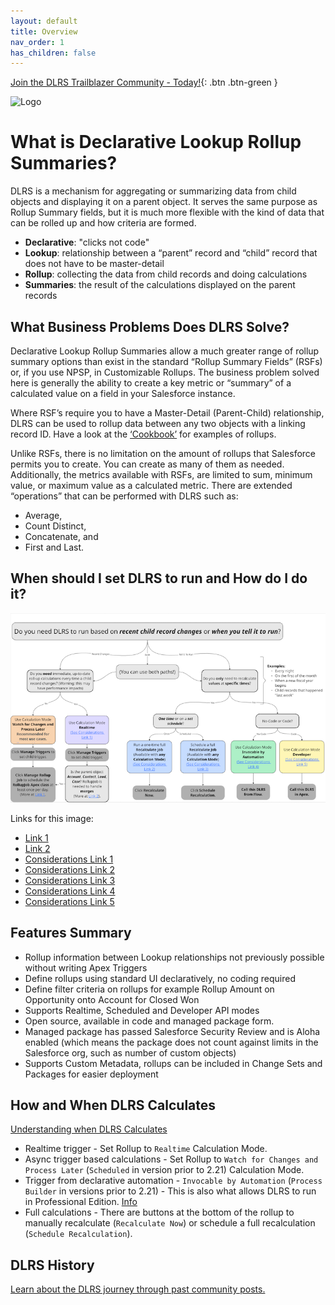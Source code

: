 ```yaml
---
layout: default
title: Overview
nav_order: 1
has_children: false
---
```


[Join the DLRS Trailblazer Community - Today!](https://trailhead.salesforce.com/trailblazer-community/groups/0F9300000009O5pCAE){: .btn .btn-green }

![Logo](assets/images/DLRS_New_Badge_2022.png)

# What is Declarative Lookup Rollup Summaries?

DLRS is a mechanism for aggregating or summarizing data from child objects and displaying it on a parent object. It serves the same purpose as Rollup Summary fields, but it is much more flexible with the kind of data that can be rolled up and how criteria are formed.

- **Declarative**: "clicks not code"
- **Lookup**: relationship between a “parent” record and “child” record that does not have to be master-detail
- **Rollup**: collecting the data from child records and doing calculations
- **Summaries**: the result of the calculations displayed on the parent records

## What Business Problems Does DLRS Solve?
Declarative Lookup Rollup Summaries allow a much greater range of rollup summary options than exist in the standard “Rollup Summary Fields” (RSFs) or, if you use NPSP, in Customizable Rollups. The business problem solved here is generally the ability to create a key metric or “summary” of a calculated value on a field in your Salesforce instance.

Where RSF’s require you to have a Master-Detail (Parent-Child) relationship, DLRS can be used to rollup data between any two objects with a linking record ID. Have a look at the [‘Cookbook’](https://sfdo-community-sprints.github.io/DLRS-Documentation/Cookbook/) for examples of rollups.

Unlike RSFs, there is no limitation on the amount of rollups that Salesforce permits you to create. You can create as many of them as needed.
Additionally, the metrics available with RSFs, are limited to sum, minimum value, or maximum value as a calculated metric. There are extended “operations” that can be performed with DLRS such as:
* Average, 
* Count Distinct, 
* Concatenate, and
* First and Last.

## When should I set DLRS to run and How do I do it?

![Logo](assets/images/flowchart.png)

Links for this image:
- [Link 1](https://sfdo-community-sprints.github.io/DLRS-Documentation/User%20Guide/scheduling_rollups_v2_21.html#watch-for-changes-and-process-later-calculation-mode)
- [Link 2](https://sfdo-community-sprints.github.io/DLRS-Documentation/User%20Guide/Merging.html)
- [Considerations Link 1](https://sfdo-community-sprints.github.io/DLRS-Documentation/Architecture/calculates.html#considerations-for-realtime)
- [Considerations Link 2](https://sfdo-community-sprints.github.io/DLRS-Documentation/Architecture/calculates.html#considerations-for-recalculate-nowschedule-recalculation)
- [Considerations Link 3](https://sfdo-community-sprints.github.io/DLRS-Documentation/Architecture/calculates.html#considerations-for-recalculate-nowschedule-recalculation)
- [Considerations Link 4](https://sfdo-community-sprints.github.io/DLRS-Documentation/Architecture/calculates.html#considerations-for-invocable-by-automation)
- [Considerations Link 5](https://sfdo-community-sprints.github.io/DLRS-Documentation/Architecture/calculates.html#considerations-for-developer)

## Features Summary

- Rollup information between Lookup relationships not previously possible without writing Apex Triggers
- Define rollups using standard UI declaratively, no coding required
- Define filter criteria on rollups for example Rollup Amount on Opportunity onto Account for Closed Won
- Supports Realtime, Scheduled and Developer API modes
- Open source, available in code and managed package form.
- Managed package has passed Salesforce Security Review and is Aloha enabled (which means the package does not count against limits in the Salesforce org, such as number of custom objects) 
- Supports Custom Metadata, rollups can be included in Change Sets and Packages for easier deployment

## How and When DLRS Calculates

[Understanding when DLRS Calculates](https://sfdo-community-sprints.github.io/DLRS-Documentation/Architecture/calculates.html)
- Realtime trigger - Set Rollup to `Realtime` Calculation Mode.
- Async trigger based calculations - Set Rollup to `Watch for Changes and Process Later` (`Scheduled` in version prior to 2.21) Calculation Mode.
- Trigger from declarative automation - `Invocable by Automation` (`Process Builder` in versions prior to 2.21) - This is also what allows DLRS to run in Professional Edition. [Info](https://sfdo-community-sprints.github.io/DLRS-Documentation/Installation/configuration.html)
- Full calculations - There are buttons at the bottom of the rollup to manually recalculate (`Recalculate Now`) or schedule a full recalculation (`Schedule Recalculation`).

## DLRS History 
[Learn about the DLRS journey through past community posts.](https://sfdo-community-sprints.github.io/DLRS-Documentation/About%20Us%20&%20Contribution/dlrsHistory.html)

